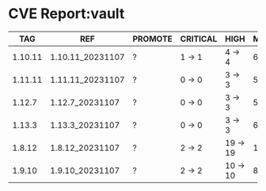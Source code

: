 # CVE Report:vault
|   TAG   |       REF        | PROMOTE | CRITICAL |   HIGH   |  MEDIUM  |  LOW   | UNKNOWN |
|---------|------------------|---------|----------|----------|----------|--------|---------|
| 1.10.11 | 1.10.11_20231107 | ?       | 1 -> 1   | 4 -> 4   | 6 -> 6   | 1 -> 1 | 0 -> 0  |
| 1.11.11 | 1.11.11_20231107 | ?       | 0 -> 0   | 3 -> 3   | 5 -> 3   | 0 -> 0 | 0 -> 0  |
| 1.12.7  | 1.12.7_20231107  | ?       | 0 -> 0   | 3 -> 3   | 5 -> 3   | 0 -> 0 | 0 -> 0  |
| 1.13.3  | 1.13.3_20231107  | ?       | 0 -> 0   | 3 -> 3   | 6 -> 4   | 0 -> 0 | 0 -> 0  |
| 1.8.12  | 1.8.12_20231107  | ?       | 2 -> 2   | 19 -> 19 | 13 -> 13 | 1 -> 1 | 0 -> 0  |
| 1.9.10  | 1.9.10_20231107  | ?       | 2 -> 2   | 10 -> 10 | 8 -> 8   | 1 -> 1 | 0 -> 0  |
